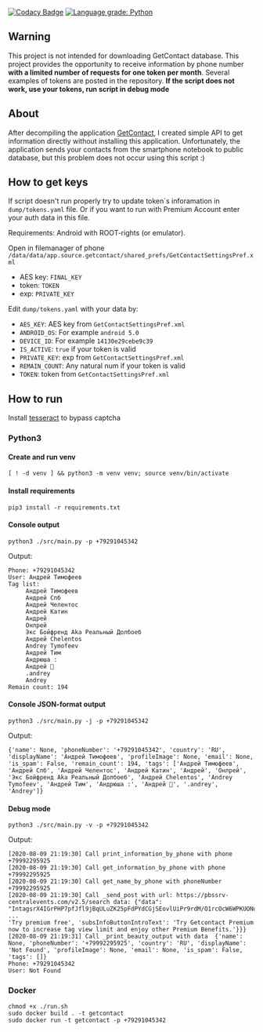 [![Codacy Badge](https://api.codacy.com/project/badge/Grade/433da7bd8f1f4eddaf339aeb30989e18)](https://app.codacy.com/manual/kovinevmv/getcontact?utm_source=github.com&utm_medium=referral&utm_content=kovinevmv/getcontact&utm_campaign=Badge_Grade_Dashboard)
[![Language grade: Python](https://img.shields.io/lgtm/grade/python/g/kovinevmv/getcontact.svg?logo=lgtm&logoWidth=18)](https://lgtm.com/projects/g/kovinevmv/getcontact/context:python)

## Warning 

This project is not intended for downloading GetContact database. This project provides the opportunity to receive information by phone number **with a limited number of requests for one token per month**. Several examples of tokens are posted in the repository.
**If the script does not work, use your tokens, run script in debug mode**

## About

After decompiling the application [GetContact](https://www.getcontact.com/ru/), I created simple API to get information directly without installing this application. Unfortunately, the application sends your contacts from the smartphone notebook to public database, but this problem does not occur using this script :)

## How to get keys

If script doesn't run properly try to update token\`s inforamation in `dump/tokens.yaml` file. Or if you want to run with Premium Account enter your auth data in this file. 

Requirements: Android with ROOT-rights (or emulator).

Open in filemanager of phone ` /data/data/app.source.getcontact/shared_prefs/GetContactSettingsPref.xml` 

  * AES key: `FINAL_KEY`
  * token: `TOKEN`
  * exp: `PRIVATE_KEY`

Edit `dump/tokens.yaml` with your data by:
  * `AES_KEY`: AES key from `GetContactSettingsPref.xml` 
  * `ANDROID_OS`: For example `android 5.0`
  * `DEVICE_ID`: For example `14130e29cebe9c39`
  * `IS_ACTIVE`: `true` if your token is valid
  * `PRIVATE_KEY`: exp from `GetContactSettingsPref.xml`
  * `REMAIN_COUNT`: Any natural num if your token is valid
  * `TOKEN`: token from `GetContactSettingsPref.xml`

## How to run 

Install [tesseract](https://github.com/tesseract-ocr/tesseract/wiki) to bypass captcha

### Python3

#### Create and run venv
```shell script
[ ! -d venv ] && python3 -m venv venv; source venv/bin/activate
```

#### Install requirements
```shell script
pip3 install -r requirements.txt
```

#### Console output
```shell script
python3 ./src/main.py -p +79291045342
```
Output:
```
Phone: +79291045342
User: Андрей Тимофеев
Tag list: 
	 Андрей Тимофеев
	 Андрей Спб
	 Андрей Челентос
	 Андрей Катин
	 Андрей
	 Онлрей
	 Экс Бойфренд Aka Реальный Долбоеб
	 Андрей Chelentos
	 Andrey Tymofeev
	 Андрей Тим
	 Андрюша :
	 Андрей 💑
	 .andrey
	 Andrey
Remain count: 194
```

#### Console JSON-format output 
```shell script
python3 ./src/main.py -j -p +79291045342
```
Output:
```json5
{'name': None, 'phoneNumber': '+79291045342', 'country': 'RU', 'displayName': 'Андрей Тимофеев', 'profileImage': None, 'email': None, 'is_spam': False, 'remain_count': 194, 'tags': ['Андрей Тимофеев', 'Андрей Спб', 'Андрей Челентос', 'Андрей Катин', 'Андрей', 'Онлрей', 'Экс Бойфренд Aka Реальный Долбоеб', 'Андрей Chelentos', 'Andrey Tymofeev', 'Андрей Тим', 'Андрюша :', 'Андрей 💑', '.andrey', 'Andrey']}
```

#### Debug mode
```shell script
python3 ./src/main.py -v -p +79291045342
```
Output:
```
[2020-08-09 21:19:30] Call print_information_by_phone with phone  +79992295925
[2020-08-09 21:19:30] Call get_information_by_phone with phone  +79992295925
[2020-08-09 21:19:30] Call get_name_by_phone with phoneNumber  +79992295925
[2020-08-09 21:19:30] Call _send_post with url: https://pbssrv-centralevents.com/v2.5/search data: {"data": "IntagsrX4IGrPHP7pfJfl9jBqULuZK25pFdPYdCGjSEovlUiPr9rdM/O1rcOcW6WPKUONujPcQKWBlEVzv5R6sFelyff9c5su48kI6fqBZpjVGohthrvzOKtuCC0Tne9N1v30b0PL4HKQrmWPlik8kGCSqajsivlJ01a+e9ELkXk/AjaHrm9cZVxyCfZpx4D"}
...
'Try premium free', 'subsInfoButtonIntroText': 'Try Getcontact Premium now to increase tag view limit and enjoy other Premium Benefits.'}}}
[2020-08-09 21:19:31] Call _print_beauty_output with data  {'name': None, 'phoneNumber': '+79992295925', 'country': 'RU', 'displayName': 'Not Found', 'profileImage': None, 'email': None, 'is_spam': False, 'tags': []}
Phone: +79291045342
User: Not Found
```



### Docker
```shell script
chmod +x ./run.sh
sudo docker build . -t getcontact
sudo docker run -t getcontact -p +79291045342
```
